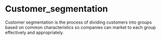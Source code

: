 # Customer_segmentation
Customer segmentation is the process of dividing customers into groups based on common characteristics so companies can market to each group effectively and appropriately.
